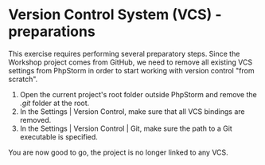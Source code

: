 # Version Control System (VCS) - preparations

This exercise requires performing several preparatory steps.
Since the Workshop project comes from GitHub, we need to remove all existing VCS settings from PhpStorm in order to start working with version control "from scratch".

1. Open the current project's root folder outside PhpStorm and remove the _.git_ folder at the root.
2. In the Settings | Version Control, make sure that all VCS bindings are removed.
3. In the Settings | Version Control | Git, make sure the path to a Git executable is specified.

You are now good to go, the project is no longer linked to any VCS.
